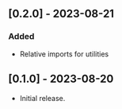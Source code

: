 ## [0.2.0] - 2023-08-21

### Added

- Relative imports for utilities

## [0.1.0] - 2023-08-20

- Initial release.
